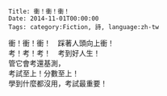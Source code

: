     Title: 衝！衝！衝！
    Date: 2014-11-01T00:00:00
    Tags: category:Fiction, 詩, language:zh-tw

衝！衝！衝！　踩著人頭向上衝！<br>
考！考！考！　考到好人生！<br>
管它會考還基測，<br>
考試至上！分數至上！<br>
學到什麼都沒用，考試最重要！
